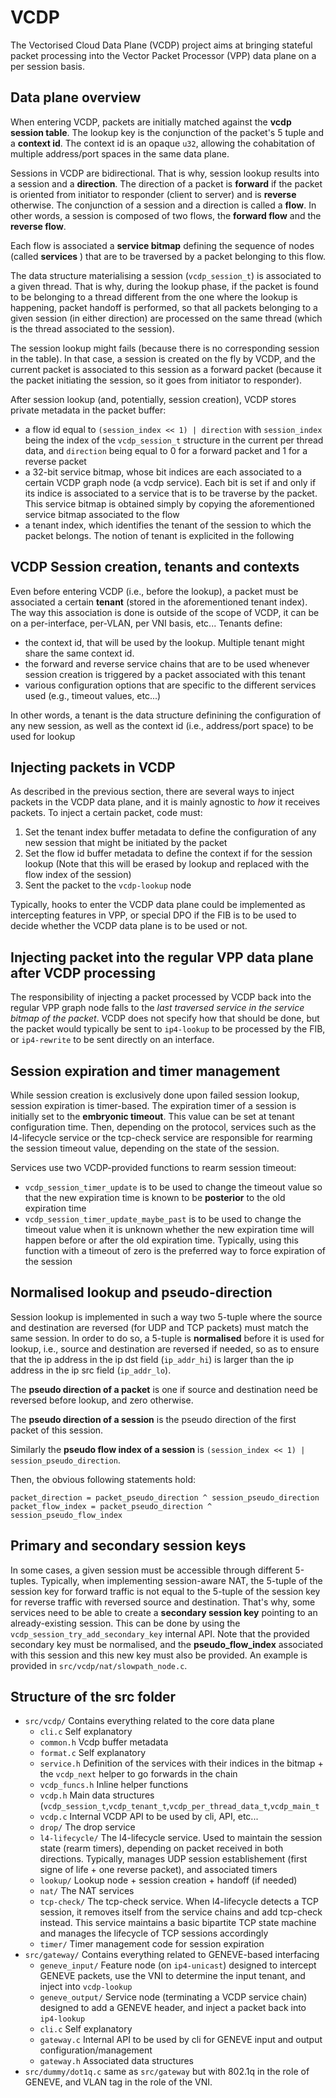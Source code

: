 # VCDP

The Vectorised Cloud Data Plane (VCDP) project aims at bringing stateful packet processing into the Vector Packet Processor (VPP) data plane on a per session basis. 

## Data plane overview

When entering VCDP, packets are initially matched against the **vcdp session table**. The lookup key is the conjunction of the packet's 5 tuple and a **context id**. The context id is an opaque `u32`, allowing the cohabitation of multiple address/port spaces in the same data plane.

Sessions in VCDP are bidirectional. That is why, session lookup results into a session and a **direction**. The direction of a packet is **forward** if the packet is oriented from initiator to responder (client to server) and is **reverse** otherwise. The conjunction of a session and a direction is called a **flow**. In other words, a session is composed of two flows, the **forward flow** and the **reverse flow**.

Each flow is associated a **service bitmap** defining the sequence of nodes (called **services** ) that are to be traversed by a packet belonging to this flow.

The data structure materialising a session (`vcdp_session_t`) is associated to a given thread. That is why, during the lookup phase, if the packet is found to be belonging to a thread different from the one where the lookup is happening, packet handoff is performed, so that all packets belonging to a given session (in either direction) are processed on the same thread (which is the thread associated to the session).

The session lookup might fails (because there is no corresponding session in the table). In that case, a session is created on the fly by VCDP, and the current packet is associated to this session as a forward packet (because it the packet initiating the session, so it goes from initiator to responder).

After session lookup (and, potentially, session creation), VCDP stores private metadata in the packet buffer:
* a flow id equal to `(session_index << 1) | direction` with `session_index` being the index of the `vcdp_session_t` structure in the current per thread data, and `direction` being equal to 0 for a forward packet and 1 for a reverse packet
* a 32-bit service bitmap, whose bit indices are each associated to a certain VCDP graph node (a vcdp service). Each bit is set if and only if its indice is associated to a service that is to be traverse by the packet. This service bitmap is obtained simply by copying the aforementioned service bitmap associated to the flow
* a tenant index, which identifies the tenant of the session to which the packet belongs. The notion of tenant is explicited in the following

## VCDP Session creation, tenants and contexts

Even before entering VCDP (i.e., before the lookup), a packet must be associated a certain **tenant** (stored in the aforementioned tenant index). The way this association is done is outside of the scope of VCDP, it can be on a per-interface, per-VLAN, per VNI basis, etc... Tenants define:
* the context id, that will be used by the lookup. Multiple tenant might share the same context id.
* the forward and reverse service chains that are to be used whenever session creation is triggered by a packet associated with this tenant
* various configuration options that are specific to the different services used (e.g., timeout values, etc...)

In other words, a tenant is the data structure definining the configuration of any new session, as well as the context id (i.e., address/port space) to be used for lookup

## Injecting packets in VCDP

As described in the previous section, there are several ways to inject packets in the VCDP data plane, and it is mainly agnostic to *how* it receives packets. To inject a certain packet, code must:

1. Set the tenant index buffer metadata to define the configuration of any new session that might be initiated by the packet
2. Set the flow id buffer metadata to define the context if for the session lookup (Note that this will be erased by lookup and replaced with the flow index of the session)
3. Sent the packet to the `vcdp-lookup` node

Typically, hooks to enter the VCDP data plane could be implemented as intercepting features in VPP, or special DPO if the FIB is to be used to decide whether the VCDP data plane is to be used or not.
 
## Injecting packet into the regular VPP data plane after VCDP processing

The responsibility of injecting a packet processed by VCDP back into the regular VPP graph node falls to the *last traversed service in the service bitmap of the packet*. VCDP does not specify how that should be done, but the packet would typically be sent to `ip4-lookup` to be processed by the FIB, or `ip4-rewrite` to be sent directly on an interface.

## Session expiration and timer management

While session creation is exclusively done upon failed session lookup, session expiration is timer-based. The expiration timer of a session is initially set to the **embryonic timeout**. This value can be set at tenant configuration time. Then, depending on the protocol, services such as the l4-lifecycle service or the tcp-check service are responsible for rearming the session timeout value, depending on the state of the session.

Services use two VCDP-provided functions to rearm session timeout:
  * `vcdp_session_timer_update` is to be used to change the timeout value so that the new expiration time is known to be **posterior** to the old expiration time
  * `vcdp_session_timer_update_maybe_past` is to be used to change the timeout value when it is unknown whether the new expiration time will happen before or after the old expiration time. Typically, using this function with a timeout of zero is the preferred way to force expiration of the session

## Normalised lookup and pseudo-direction
Session lookup is implemented in such a way two 5-tuple where the source and destination are reversed (for UDP and TCP packets) must match the same session. In order to do so, a 5-tuple is **normalised** before it is used for lookup, i.e., source and destination are reversed if needed, so as to ensure that the ip address in the ip dst field (`ip_addr_hi`) is larger than the ip address in the ip src field (`ip_addr_lo`).

The **pseudo direction of a packet** is one if source and destination need be reversed before lookup, and zero otherwise.

The **pseudo direction of a session** is the pseudo direction of the first packet of this session. 

Similarly the **pseudo flow index of a session** is `(session_index << 1) | session_pseudo_direction`.

Then, the obvious following statements hold:

```
packet_direction = packet_pseudo_direction ^ session_pseudo_direction
packet_flow_index = packet_pseudo_direction ^ session_pseudo_flow_index
```

## Primary and secondary session keys

In some cases, a given session must be accessible through different 5-tuples. Typically, when implementing session-aware NAT, the 5-tuple of the session key for forward traffic is not equal to the 5-tuple of the session key for reverse traffic with reversed source and destination. That's why, some services need to be able to create a **secondary session key** pointing to an already-existing session. This can be done by using the `vcdp_session_try_add_secondary_key` internal API. Note that the provided secondary key must be normalised, and the **pseudo_flow_index** associated with this session and this new key must also be provided. An example is provided in `src/vcdp/nat/slowpath_node.c`.

## Structure of the src folder

* `src/vcdp/` Contains everything related to the core data plane
  * `cli.c` Self explanatory
  * `common.h` Vcdp buffer metadata
  * `format.c` Self explanatory
  * `service.h` Definition of the services with their indices in the bitmap + the `vcdp_next` helper to go forwards in the chain
  * `vcdp_funcs.h` Inline helper functions
  * `vcdp.h` Main data structures (`vcdp_session_t`,`vcdp_tenant_t`,`vcdp_per_thread_data_t`,`vcdp_main_t`
  * `vcdp.c` Internal VCDP API to be used by cli, API, etc...
  * `drop/` The drop service 
  * `l4-lifecycle/` The l4-lifecycle service. Used to maintain the session state (rearm timers), depending on packet received in both directions. Typically, manages UDP session establishement (first signe of life + one reverse packet), and associated timers
  * `lookup/` Lookup node + session creation + handoff (if needed)
  * `nat/` The NAT services
  * `tcp-check/` The tcp-check service. When l4-lifecycle detects a TCP session, it removes itself from the service chains and add tcp-check instead. This service maintains a basic bipartite TCP state machine and manages the lifecycle of TCP sessions accordingly
  * `timer/` Timer management code for session expiration
* `src/gateway/`  Contains everything related to GENEVE-based interfacing
  * `geneve_input/` Feature node (on `ip4-unicast`) designed to intercept GENEVE packets, use the VNI to determine the input tenant, and inject into `vcdp-lookup`
  * `geneve_output/` Service node (terminating a VCDP service chain) designed to add a GENEVE header, and inject a packet back into `ip4-lookup`
  * `cli.c` Self explanatory
  * `gateway.c` Internal API to be used by cli for GENEVE input and output configuration/management
  * `gateway.h` Associated data structures
* `src/dummy/dot1q.c` same as `src/gateway` but with 802.1q in the role of GENEVE, and VLAN tag in the role of the VNI.





